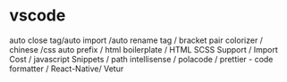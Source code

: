 # vscode
auto close tag/auto import /auto rename tag /
bracket pair colorizer / chinese /css auto prefix /
html boilerplate / HTML SCSS Support / Import Cost /
javascript Snippets / path intellisense /
polacode / prettier - code formatter / 
React-Native/   Vetur 
